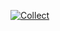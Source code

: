 [![Collect](https://github.com/VpnforWindowsSub/configs/actions/workflows/Collector.yml/badge.svg)](https://github.com/VpnforWindowsSub/configs/actions/workflows/Collector.yml)
